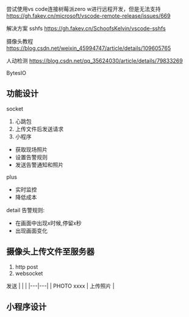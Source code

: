 
尝试使用vs code连接树莓派zero w进行远程开发，但是无法支持
https://gh.fakev.cn/microsoft/vscode-remote-release/issues/669

解决方案 sshfs
https://gh.fakev.cn/SchoofsKelvin/vscode-sshfs

摄像头教程
https://blog.csdn.net/weixin_45994747/article/details/109605765

人动检测
<https://blog.csdn.net/qq_35624030/article/details/79833269>


BytesIO

## 功能设计
socket
1. 心跳包
2. 上传文件后发送请求
3. 小程序
+ 获取现场照片
+ 设置告警规则
+ 发送告警通知和照片

plus
+ 实时监控
+ 降低成本

detail
告警规则:
+ 在画面中出现x时候,停留x秒
+ 出现画面变化


## 摄像头上传文件至服务器
1. http post
2. websocket


发送
|   |   |
|---|---|
| PHOTO xxxx  |  上传照片 |



## 小程序设计